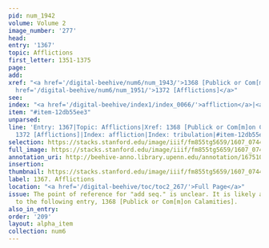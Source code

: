 ```yaml
---
pid: num_1942
volume: Volume 2
image_number: '277'
head:
entry: '1367'
topic: Afflictions
first_letter: 1351-1375
page:
add:
xref: "<a href='/digital-beehive/num6/num_1943/'>1368 [Publick or Com[m]on Calamities]</a>|<a
  href='/digital-beehive/num6/num_1951/'>1372 [Afflictions]</a>"
see:
index: "<a href='/digital-beehive/index1/index_0066/'>affliction</a>|<a href='/digital-beehive/index5/index_4198/'>tribulation</a>"
item: "#item-12db55ee3"
unparsed:
line: 'Entry: 1367|Topic: Afflictions|Xref: 1368 [Publick or Com[m]on Calamities]|Xref:
  1372 [Afflictions]|Index: affliction|Index: tribulation|#item-12db55ee3'
selection: https://stacks.stanford.edu/image/iiif/fm855tg5659/1607_0744/379,1223,2889,1027/full/0/default.jpg
full_image: https://stacks.stanford.edu/image/iiif/fm855tg5659/1607_0744/full/full/0/default.jpg
annotation_uri: http://beehive-anno.library.upenn.edu/annotation/1675108499633
insertion:
thumbnail: https://stacks.stanford.edu/image/iiif/fm855tg5659/1607_0744/379,1223,600,180/250,/0/default.jpg
label: 1367. Afflictions
location: "<a href='/digital-beehive/toc/toc2_267/'>Full Page</a>"
issue: The point of reference for "add seq." is unclear. It is likely a cross-reference
  to the following entry, 1368 [Publick or Com[m]on Calamities].
also_in_entry:
order: '209'
layout: alpha_item
collection: num6
---
```

